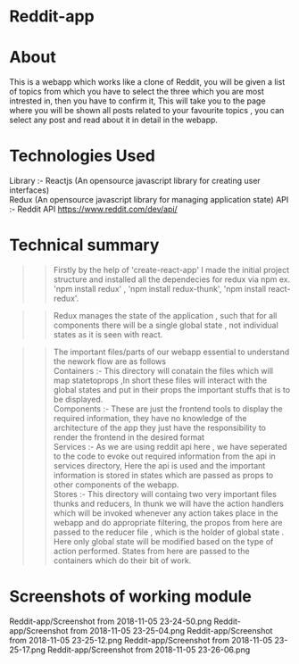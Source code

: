 # Reddit-app

# About
This is a webapp which works like a clone of Reddit, you will be given a list of topics from which you have to select the three which you are most intrested in, then you have to confirm it, This will take you to the page where you will be shown all posts related to your favourite topics , you can select any post and read about it in detail in the webapp.

# Technologies Used
Library :- Reactjs (An opensource javascript library for creating user interfaces)<br/>
           Redux (An opensource javascript library for managing application state)
API :-     Reddit API https://www.reddit.com/dev/api/           

# Technical summary
>> Firstly by the help of 'create-react-app' I made the initial project structure and installed all the dependecies for redux
via npm ex. 'npm install redux' , 'npm install redux-thunk', 'npm install react-redux'.

>> Redux manages the state of the application , such that for all components there will be a single global state , not individual states as it is seen with react.

>> The important files/parts of our webapp essential to understand the nework flow are as follows <br/>
Containers :- This directory will conatain the files which will map statetoprops ,In short these files will interact with the global states and put in their props the important stuffs that is to be displayed.<br/>
Components :- These are just the frontend tools to display the required information, they have no knowledge of the architecture of the app they just have the responsibility to render the frontend in the desired format <br/>
Services :- As we are using reddit api here , we have seperated to the code to evoke out required information from the api in services directory, Here the api is used and the important information is stored in states which are passed as props to other components of the webapp. <br/>
Stores :- This directory will containg two very important files thunks and reducers, In thunk we will have the action handlers which will be invoked whenever any action takes place in the webapp and do appropriate filtering, the propos from here are passed to the reducer file , which is the holder of global state . Here only global state will be modified based on the type of action performed. States from here are passed to the containers which do their bit of work.

# Screenshots of working module
Reddit-app/Screenshot from 2018-11-05 23-24-50.png
Reddit-app/Screenshot from 2018-11-05 23-25-04.png 
Reddit-app/Screenshot from 2018-11-05 23-25-12.png 
Reddit-app/Screenshot from 2018-11-05 23-25-17.png 
Reddit-app/Screenshot from 2018-11-05 23-26-06.png
